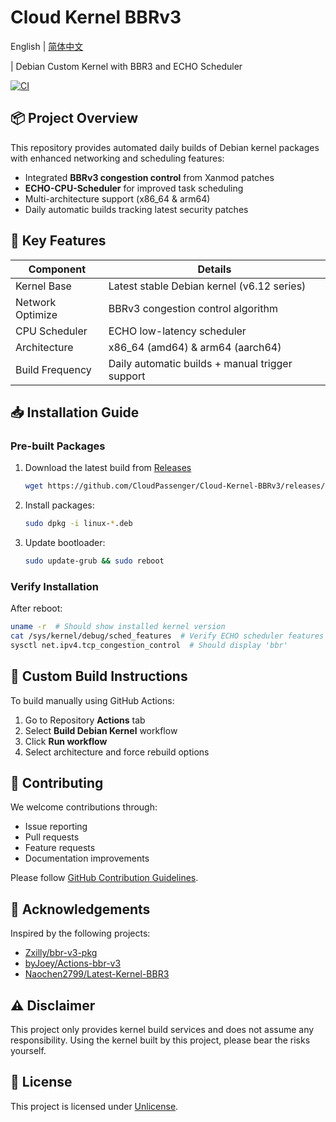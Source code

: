 # Cloud Kernel BBRv3

English | [简体中文](README_zh.md)

| Debian Custom Kernel with BBR3 and ECHO Scheduler

[![CI](https://github.com/CloudPassenger/Cloud-Kernel-BBRv3/actions/workflows/main.yml/badge.svg)](https://github.com/CloudPassenger/Cloud-Kernel-BBRv3/actions)

## 📦 Project Overview

This repository provides automated daily builds of Debian kernel packages with enhanced networking and scheduling features:
- Integrated **BBRv3 congestion control** from Xanmod patches
- **ECHO-CPU-Scheduler** for improved task scheduling
- Multi-architecture support (x86_64 & arm64)
- Daily automatic builds tracking latest security patches

## 🚀 Key Features

| Component          | Details                                                                 |
|--------------------|-------------------------------------------------------------------------|
| Kernel Base        | Latest stable Debian kernel (v6.12 series)                             |
| Network Optimize   | BBRv3 congestion control algorithm                                    |
| CPU Scheduler      | ECHO low-latency scheduler                                             |
| Architecture       | x86_64 (amd64) & arm64 (aarch64)                                      |
| Build Frequency    | Daily automatic builds + manual trigger support                        |

## 📥 Installation Guide

### Pre-built Packages

1. Download the latest build from [Releases](https://github.com/CloudPassenger/Cloud-Kernel-BBRv3/releases)
   ```bash
   wget https://github.com/CloudPassenger/Cloud-Kernel-BBRv3/releases/download/<version>/linux-{image,headers}-<version>_<arch>.deb
   ```

2. Install packages:
   ```bash
   sudo dpkg -i linux-*.deb
   ```

3. Update bootloader:
   ```bash
   sudo update-grub && sudo reboot
   ```

### Verify Installation
After reboot:
```bash
uname -r  # Should show installed kernel version
cat /sys/kernel/debug/sched_features  # Verify ECHO scheduler features
sysctl net.ipv4.tcp_congestion_control  # Should display 'bbr'
```

## 🔧 Custom Build Instructions

To build manually using GitHub Actions:
1. Go to Repository **Actions** tab
2. Select **Build Debian Kernel** workflow
3. Click **Run workflow**
4. Select architecture and force rebuild options

## 🤝 Contributing

We welcome contributions through:
- Issue reporting
- Pull requests
- Feature requests
- Documentation improvements

Please follow [GitHub Contribution Guidelines](https://github.com/github/docs/blob/main/CONTRIBUTING.md).

## 💖 Acknowledgements

Inspired by the following projects:
- [Zxilly/bbr-v3-pkg](https://github.com/Zxilly/bbr-v3-pkg)
- [byJoey/Actions-bbr-v3](https://github.com/byJoey/Actions-bbr-v3)
- [Naochen2799/Latest-Kernel-BBR3](https://github.com/Naochen2799/Latest-Kernel-BBR3)

## ⚠️ Disclaimer

This project only provides kernel build services and does not assume any responsibility. Using the kernel built by this project, please bear the risks yourself.

## 📜 License

This project is licensed under [Unlicense](https://unlicense.org/).